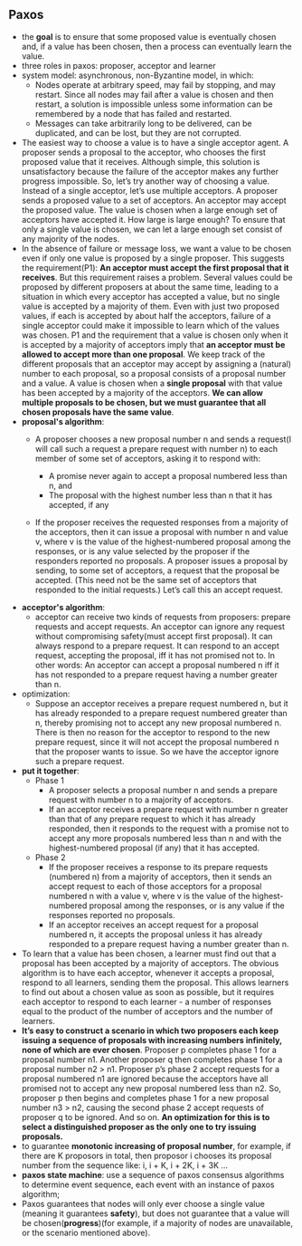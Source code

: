 ## Paxos
*  the **goal** is to ensure that some proposed value is eventually chosen and, if a value has been chosen, then a process can eventually learn the value.
*  three roles in paxos: proposer, acceptor and learner
*  system model: asynchronous, non-Byzantine model, in which:
	* Nodes operate at arbitrary speed, may fail by stopping, and may restart. Since all nodes may fail after a value is chosen and then restart, a solution is impossible unless some information can be remembered by a node that has failed and restarted.
	* Messages can take arbitrarily long to be delivered, can be duplicated, and can be lost, but they are not corrupted.
* The easiest way to choose a value is to have a single acceptor agent. A proposer sends a proposal to the acceptor, who chooses the first proposed value that it receives. Although simple, this solution is unsatisfactory because the failure of the acceptor makes any further progress impossible. So, let’s try another way of choosing a value. Instead of a single acceptor, let’s use multiple acceptors. A proposer sends a proposed value to a set of acceptors. An acceptor may accept the proposed value. The value is chosen when a large enough set of acceptors have accepted it. How large is large enough? To ensure that only a single value is chosen, we can let a large enough set consist of any majority of the nodes.
* In the absence of failure or message loss, we want a value to be chosen even if only one value is proposed by a single proposer. This suggests the requirement(P1): **An acceptor must accept the first proposal that it receives**. But this requirement raises a problem. Several values could be proposed by different proposers at about the same time, leading to a situation in which every acceptor has accepted a value, but no single value is accepted by a majority of them. Even with just two proposed values, if each is accepted by about half the acceptors, failure of a single acceptor could make it impossible to learn which of the values was chosen. P1 and the requirement that a value is chosen only when it is accepted by a majority of acceptors imply that **an acceptor must be allowed to accept more than one proposal**. We keep track of the different proposals that an acceptor may accept by assigning a (natural) number to each proposal, so a proposal consists of a proposal number and a value. A value is chosen when a **single proposal** with that value has been accepted by a majority of the acceptors. **We can allow multiple proposals to be chosen, but we must guarantee that all chosen proposals have the same value**.
* **proposal's algorithm**:
	* A proposer chooses a new proposal number n and sends a request(I will call such a request a prepare request with number n) to each member of some set of acceptors, asking it to respond with:		* A promise never again to accept a proposal numbered less than n, and		* The proposal with the highest number less than n that it has accepted, if any
	* If the proposer receives the requested responses from a majority of the acceptors, then it can issue a proposal with number n and value v, where v is the value of the highest-numbered proposal among the responses, or is any value selected by the proposer if the responders reported no proposals. A proposer issues a proposal by sending, to some set of acceptors, a request that the proposal be accepted. (This need not be the same set of acceptors that responded to the initial requests.) Let’s call this an accept request.
* **acceptor's algorithm**:
	* acceptor can receive two kinds of requests from proposers: prepare requests and accept requests. An acceptor can ignore any request without compromising safety(must accept first proposal). It can always respond to a prepare request. It can respond to an accept request, accepting the proposal, iff it has not promised not to. In other words: An acceptor can accept a proposal numbered n iff it has not responded to a prepare request having a number greater than n.
* optimization:
	* Suppose an acceptor receives a prepare request numbered n, but it has already responded to a prepare request numbered greater than n, thereby promising not to accept any new proposal numbered n. There is then no reason for the acceptor to respond to the new prepare request, since it will not accept the proposal numbered n that the proposer wants to issue. So we have the acceptor ignore such a prepare request.
* **put it together**:
	* Phase 1
		* A proposer selects a proposal number n and sends a prepare request with number n to a majority of acceptors.		* If an acceptor receives a prepare request with number n greater than that of any prepare request to which it has already responded, then it responds to the request with a promise not to accept any more proposals numbered less than n and with the highest-numbered proposal (if any) that it has accepted.	* Phase 2
		* If the proposer receives a response to its prepare requests (numbered n) from a majority of acceptors, then it sends an accept request to each of those acceptors for a proposal numbered n with a value v, where v is the value of the highest-numbered proposal among the responses, or is any value if the responses reported no proposals.
		* If an acceptor receives an accept request for a proposal numbered n, it accepts the proposal unless it has already responded to a prepare request having a number greater than n.
* To learn that a value has been chosen, a learner must find out that a proposal has been accepted by a majority of acceptors. The obvious algorithm is to have each acceptor, whenever it accepts a proposal, respond to all learners, sending them the proposal. This allows learners to find out about a chosen value as soon as possible, but it requires each acceptor to respond to each learner - a number of responses equal to the product of the number of acceptors and the number of learners.
* **It’s easy to construct a scenario in which two proposers each keep issuing a sequence of proposals with increasing numbers infinitely, none of which are ever chosen**. Proposer p completes phase 1 for a proposal number n1. Another proposer q then completes phase 1 for a proposal number n2 > n1. Proposer p’s phase 2 accept requests for a proposal numbered n1 are ignored because the acceptors have all promised not to accept any new proposal numbered less than n2. So, proposer p then begins and completes phase 1 for a new proposal number n3 > n2, causing the second phase 2 accept requests of proposer q to be ignored. And so on. **An optimization for this is to select a distinguished proposer as the only one to try issuing proposals.**
* to guarantee **monotonic increasing of proposal number**, for example, if there are K proposors in total, then proposor i chooses its proposal number from the sequence like: i, i + K, i + 2K, i + 3K ...
* **paxos state machine**: use a sequence of paxos consensus algorithms to determine event sequence, each event with an instance of paxos algorithm;
* Paxos guarantees that nodes will only ever choose a single value (meaning it guarantees **safety**), but does not guarantee that a value will be chosen(**progress**)(for example, if a majority of nodes are unavailable, or the scenario mentioned above).